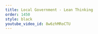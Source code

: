 ```yaml
---
title: Local Government - Lean Thinking
order: 1450
style: black
youtube_video_id: 8w6zhMRoCTU
---
```

